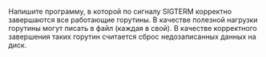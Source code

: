 Напишите программу, в которой по сигналу SIGTERM корректно завершаются все работающие горутины. В качестве полезной нагрузки горутины могут писать в файл (каждая в свой). В качестве корректного завершения таких горутин считается сброс недозаписанных данных на диск.